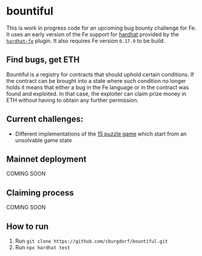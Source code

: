 # bountiful

This is work in progress code for an upcoming bug bounty challenge for Fe. It uses an early version of the Fe support for [hardhat](https://hardhat.org/) provided by the [`hardhat-fe`](https://www.npmjs.com/package/@developerdao/hardhat-fe) plugin. It also requires Fe version `0.17.0` to be build.

## Find bugs, get ETH

Bountiful is a registry for contracts that should uphold certain conditions. If the contract can be brought into a state where such condition no longer holds it means that either a bug in the Fe language or in the contract was found and exploited. In that case, the exploiter can claim prize money in ETH without having to obtain any further permission.

## Current challenges:

- Different implementations of the [15 puzzle game](https://15puzzle.netlify.app/) which start from an unsolvable game state


## Mainnet deployment

COMING SOON

## Claiming process

COMING SOON

## How to run

1. Run `git clone https://github.com/cburgdorf/bountiful.git`
2. Run `npx hardhat test`